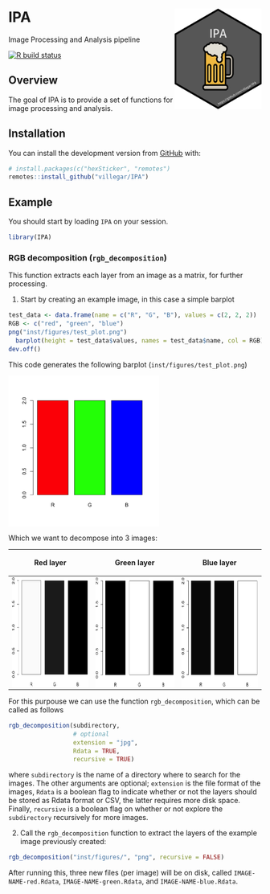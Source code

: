 
<!-- README.md is generated from README.Rmd. Please edit that file -->

# IPA <img src="https://raw.githubusercontent.com/villegar/IPA/master/inst/images/logo.png" alt="logo" align="right" height=200px/>

Image Processing and Analysis
pipeline

<!-- badges: start -->

<!-- [![](https://img.shields.io/badge/devel%20version-0.0.1-blue.svg)](https://github.com/villegar/IPA) -->

<!-- [![](https://img.shields.io/github/languages/code-size/villegar/IPA.svg)](https://github.com/villegar/IPA) -->

[![R build
status](https://github.com/villegar/IPA/workflows/R-CMD-check/badge.svg)](https://github.com/villegar/IPA/actions)
<!-- badges: end -->

## Overview

The goal of IPA is to provide a set of functions for image processing
and
analysis.

## Installation

<!-- You can install the released version of IPA from [CRAN](https://CRAN.R-project.org) with: -->

<!-- ``` r -->

<!-- install.packages("IPA") -->

<!-- ``` -->

<!-- And the development version from [GitHub](https://github.com/) with: -->

You can install the development version from
[GitHub](https://github.com/) with:

``` r
# install.packages(c("hexSticker", "remotes")
remotes::install_github("villegar/IPA")
```

## Example

<!-- This is a basic example which shows you how to solve a common problem: -->

You should start by loading `IPA` on your session.

``` r
library(IPA)
```

### RGB decomposition (`rgb_decomposition`)

This function extracts each layer from an image as a matrix, for further
processing.

1.  Start by creating an example image, in this case a simple barplot

<!-- end list -->

``` r
test_data <- data.frame(name = c("R", "G", "B"), values = c(2, 2, 2))
RGB <- c("red", "green", "blue")
png("inst/figures/test_plot.png")
  barplot(height = test_data$values, names = test_data$name, col = RGB)
dev.off()
```

This code generates the following barplot
(`inst/figures/test_plot.png`)

<img src="inst/figures/test_plot.png" alt="logo" align="center" height=300px/>

Which we want to decompose into 3 images:

<table>

<thead>

<tr>

<th>

Red layer

</th>

<th>

Green layer

</th>

<th>

Blue
layer

</th>

</tr>

</thead>

<tbody>

<tr>

<td>

<img src="inst/figures/test_plot_R.png" alt="logo" align="center" height=220px/>

</td>

<td>

<img src="inst/figures/test_plot_G.png" alt="logo" align="center" height=220px/>

</td>

<td>

<img src="inst/figures/test_plot_B.png" alt="logo" align="center" height=220px/>

</td>

</tr>

</tbody>

</table>

For this purpouse we can use the function `rgb_decomposition`, which can
be called as follows

``` r
rgb_decomposition(subdirectory, 
                  # optional
                  extension = "jpg", 
                  Rdata = TRUE, 
                  recursive = TRUE)
```

where `subdirectory` is the name of a directory where to search for the
images. The other arguments are optional; `extension` is the file format
of the images, `Rdata` is a boolean flag to indicate whether or not the
layers should be stored as Rdata format or CSV, the latter requires more
disk space. Finally, `recursive` is a boolean flag on whether or not
explore the `subdirectory` recursively for more images.

2.  Call the `rgb_decomposition` function to extract the layers of the
    example image previously created:

<!-- end list -->

``` r
rgb_decomposition("inst/figures/", "png", recursive = FALSE)
```

After running this, three new files (per image) will be on disk, called
`IMAGE-NAME-red.Rdata`, `IMAGE-NAME-green.Rdata`, and
`IMAGE-NAME-blue.Rdata`.
